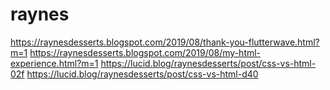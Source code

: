 # raynes
https://raynesdesserts.blogspot.com/2019/08/thank-you-flutterwave.html?m=1
https://raynesdesserts.blogspot.com/2019/08/my-html-experience.html?m=1
https://lucid.blog/raynesdesserts/post/css-vs-html-02f
https://lucid.blog/raynesdesserts/post/css-vs-html-d40
